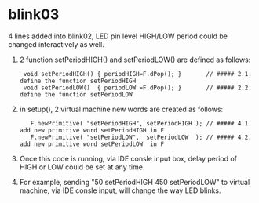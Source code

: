 # blink03
4 lines added into blink02, LED pin level HIGH/LOW period could be changed interactively as well.


1. 2 function setPeriodHIGH() and setPeriodLOW() are defined as follows:

        void setPeriodHIGH() { periodHIGH=F.dPop(); }       // ##### 2.1. define the function setPeriodHIGH
        void setPeriodLOW()  { periodLOW =F.dPop(); }       // ##### 2.2. define the function setPeriodLOW


2. in setup(), 2 virtual machine new words are created as follows:

          F.newPrimitive( "setPeriodHIGH", setPeriodHIGH ); // ##### 4.1. add new primitive word setPeriodHIGH in F
          F.newPrimitive( "setPeriodLOW",  setPeriodLOW  ); // ##### 4.2. add new primitive word setPeriodLOW  in F

3. Once this code is running, via IDE consle input box, delay period of HIGH or LOW could be set at any time.


4. For example, sending "50 setPeriodHIGH 450 setPeriodLOW" to virtual machine, via IDE consle input, will
   change the way LED blinks.
